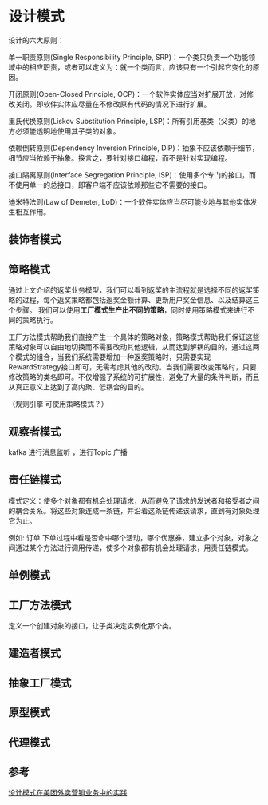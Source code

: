  # 设计模式

设计的六大原则：

 单一职责原则(Single Responsibility Principle, SRP)：一个类只负责一个功能领域中的相应职责，或者可以定义为：就一个类而言，应该只有一个引起它变化的原因。

 开闭原则(Open-Closed Principle, OCP)：一个软件实体应当对扩展开放，对修改关闭。即软件实体应尽量在不修改原有代码的情况下进行扩展。

 里氏代换原则(Liskov Substitution Principle, LSP)：所有引用基类（父类）的地方必须能透明地使用其子类的对象。

 依赖倒转原则(Dependency Inversion  Principle, DIP)：抽象不应该依赖于细节，细节应当依赖于抽象。换言之，要针对接口编程，而不是针对实现编程。

 接口隔离原则(Interface  Segregation Principle, ISP)：使用多个专门的接口，而不使用单一的总接口，即客户端不应该依赖那些它不需要的接口。

 迪米特法则(Law of  Demeter, LoD)：一个软件实体应当尽可能少地与其他实体发生相互作用。

 ## 装饰者模式

## 策略模式

通过上文介绍的返奖业务模型，我们可以看到返奖的主流程就是选择不同的返奖策略的过程，每个返奖策略都包括返奖金额计算、更新用户奖金信息、以及结算这三个步骤。 我们可以使用**工厂模式生产出不同的策略**，同时使用策略模式来进行不同的策略执行。

工厂方法模式帮助我们直接产生一个具体的策略对象，策略模式帮助我们保证这些策略对象可以自由地切换而不需要改动其他逻辑，从而达到解耦的目的。通过这两个模式的组合，当我们系统需要增加一种返奖策略时，只需要实现RewardStrategy接口即可，无需考虑其他的改动。当我们需要改变策略时，只要修改策略的类名即可。不仅增强了系统的可扩展性，避免了大量的条件判断，而且从真正意义上达到了高内聚、低耦合的目的。

（规则引擎 可使用策略模式？）

## 观察者模式

kafka 进行消息监听 ，进行Topic 广播

## 责任链模式

模式定义：使多个对象都有机会处理请求，从而避免了请求的发送者和接受者之间的耦合关系。将这些对象连成一条链，并沿着这条链传递该请求，直到有对象处理它为止。

例如: 订单 下单过程中看是否命中哪个活动，哪个优惠券，建立多个对象，对象之间通过某个方法进行调用传递，使多个对象都有机会处理请求，用责任链模式。

## 单例模式

## 工厂方法模式

定义一个创建对象的接口，让子类决定实例化那个类。

## 建造者模式



## 抽象工厂模式

## 原型模式

## 代理模式



## 参考

[设计模式在美团外卖营销业务中的实践](https://blog.csdn.net/fly910905/article/details/112371239?utm_term=%E4%B8%9A%E5%8A%A1%E4%B8%AD%E4%BD%BF%E7%94%A8%E6%A1%88%E4%BE%8B%E8%AE%BE%E8%AE%A1%E6%A8%A1%E5%BC%8F&utm_medium=distribute.pc_aggpage_search_result.none-task-blog-2~all~sobaiduweb~default-2-112371239&spm=3001.4430)
